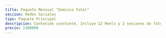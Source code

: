 ```yaml
---
title: Paquete Mensual "Dominio Total"
seccion: Redes Sociales
tipo: Paquete Principal
descripcion: Contenido constante. Incluye 12 Reels y 2 sesiones de fotos (40 fotos) al mes.
precio: 2100000
---
```

